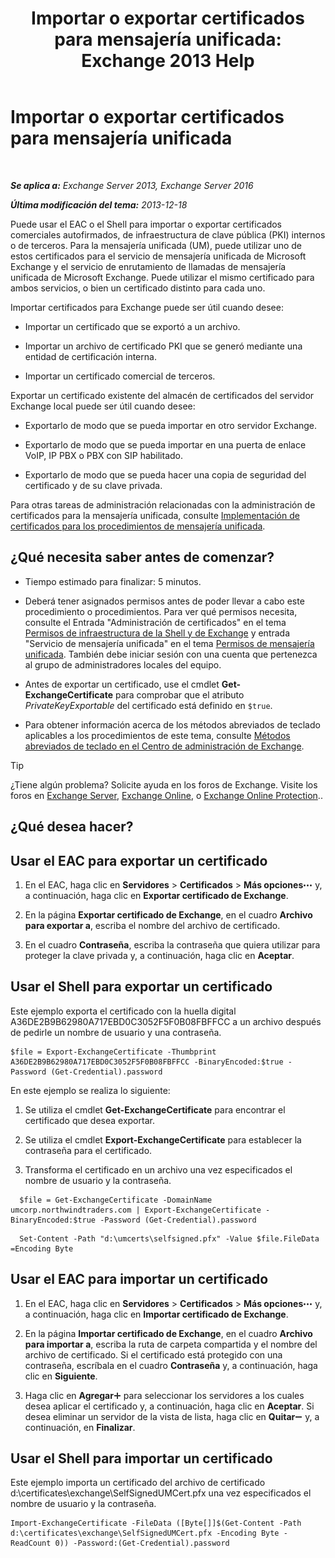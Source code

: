 ﻿---
title: 'Importar o exportar certificados para mensajería unificada: Exchange 2013 Help'
TOCTitle: Importar o exportar certificados para mensajería unificada
ms:assetid: ee688c33-2e08-47e7-95fc-04ba10238341
ms:mtpsurl: https://technet.microsoft.com/es-es/library/Dn205143(v=EXCHG.150)
ms:contentKeyID: 54652460
ms.date: 04/23/2018
mtps_version: v=EXCHG.150
ms.translationtype: HT
---

# Importar o exportar certificados para mensajería unificada

 

_**Se aplica a:** Exchange Server 2013, Exchange Server 2016_

_**Última modificación del tema:** 2013-12-18_

Puede usar el EAC o el Shell para importar o exportar certificados comerciales autofirmados, de infraestructura de clave pública (PKI) internos o de terceros. Para la mensajería unificada (UM), puede utilizar uno de estos certificados para el servicio de mensajería unificada de Microsoft Exchange y el servicio de enrutamiento de llamadas de mensajería unificada de Microsoft Exchange. Puede utilizar el mismo certificado para ambos servicios, o bien un certificado distinto para cada uno.

Importar certificados para Exchange puede ser útil cuando desee:

  - Importar un certificado que se exportó a un archivo.

  - Importar un archivo de certificado PKI que se generó mediante una entidad de certificación interna.

  - Importar un certificado comercial de terceros.

Exportar un certificado existente del almacén de certificados del servidor Exchange local puede ser útil cuando desee:

  - Exportarlo de modo que se pueda importar en otro servidor Exchange.

  - Exportarlo de modo que se pueda importar en una puerta de enlace VoIP, IP PBX o PBX con SIP habilitado.

  - Exportarlo de modo que se pueda hacer una copia de seguridad del certificado y de su clave privada.

Para otras tareas de administración relacionadas con la administración de certificados para la mensajería unificada, consulte [Implementación de certificados para los procedimientos de mensajería unificada](deploying-certificates-for-um-procedures-exchange-2013-help.md).

## ¿Qué necesita saber antes de comenzar?

  - Tiempo estimado para finalizar: 5 minutos.

  - Deberá tener asignados permisos antes de poder llevar a cabo este procedimiento o procedimientos. Para ver qué permisos necesita, consulte el Entrada "Administración de certificados" en el tema [Permisos de infraestructura de la Shell y de Exchange](exchange-and-shell-infrastructure-permissions-exchange-2013-help.md) y entrada "Servicio de mensajería unificada" en el tema [Permisos de mensajería unificada](unified-messaging-permissions-exchange-2013-help.md). También debe iniciar sesión con una cuenta que pertenezca al grupo de administradores locales del equipo.

  - Antes de exportar un certificado, use el cmdlet **Get-ExchangeCertificate** para comprobar que el atributo *PrivateKeyExportable* del certificado está definido en `$true`.

  - Para obtener información acerca de los métodos abreviados de teclado aplicables a los procedimientos de este tema, consulte [Métodos abreviados de teclado en el Centro de administración de Exchange](keyboard-shortcuts-in-the-exchange-admin-center-exchange-online-protection-help.md).


> [!TIP]
> ¿Tiene algún problema? Solicite ayuda en los foros de Exchange. Visite los foros en <A href="https://go.microsoft.com/fwlink/p/?linkid=60612">Exchange Server</A>, <A href="https://go.microsoft.com/fwlink/p/?linkid=267542">Exchange Online</A>, o <A href="https://go.microsoft.com/fwlink/p/?linkid=285351">Exchange Online Protection</A>..



## ¿Qué desea hacer?

## Usar el EAC para exportar un certificado

1.  En el EAC, haga clic en **Servidores** \> **Certificados** \> **Más opciones**![Icono Más opciones](images/JJ150550.5381819e-3b21-4873-8714-e9b956290b28(EXCHG.150).gif "Icono Más opciones") y, a continuación, haga clic en **Exportar certificado de Exchange**.

2.  En la página **Exportar certificado de Exchange**, en el cuadro **Archivo para exportar a**, escriba el nombre del archivo de certificado.

3.  En el cuadro **Contraseña**, escriba la contraseña que quiera utilizar para proteger la clave privada y, a continuación, haga clic en **Aceptar**.

## Usar el Shell para exportar un certificado

Este ejemplo exporta el certificado con la huella digital A36DE2B9B62980A717EBD0C3052F5F0B08FBFFCC a un archivo después de pedirle un nombre de usuario y una contraseña.

    $file = Export-ExchangeCertificate -Thumbprint A36DE2B9B62980A717EBD0C3052F5F0B08FBFFCC -BinaryEncoded:$true -Password (Get-Credential).password

En este ejemplo se realiza lo siguiente:

1.  Se utiliza el cmdlet **Get-ExchangeCertificate** para encontrar el certificado que desea exportar.

2.  Se utiliza el cmdlet **Export-ExchangeCertificate** para establecer la contraseña para el certificado.

3.  Transforma el certificado en un archivo una vez especificados el nombre de usuario y la contraseña.

<!-- end list -->
  ```
    $file = Get-ExchangeCertificate -DomainName umcorp.northwindtraders.com | Export-ExchangeCertificate -BinaryEncoded:$true -Password (Get-Credential).password
  ```
  ```
    Set-Content -Path "d:\umcerts\selfsigned.pfx" -Value $file.FileData =Encoding Byte
  ```
  
## Usar el EAC para importar un certificado

1.  En el EAC, haga clic en **Servidores** \> **Certificados** \> **Más opciones**![Icono Más opciones](images/JJ150550.5381819e-3b21-4873-8714-e9b956290b28(EXCHG.150).gif "Icono Más opciones") y, a continuación, haga clic en **Importar certificado de Exchange**.

2.  En la página **Importar certificado de Exchange**, en el cuadro **Archivo para importar a**, escriba la ruta de carpeta compartida y el nombre del archivo de certificado. Si el certificado está protegido con una contraseña, escríbala en el cuadro **Contraseña** y, a continuación, haga clic en **Siguiente**.

3.  Haga clic en **Agregar**![Agregar icono](images/JJ218640.c1e75329-d6d7-4073-a27d-498590bbb558(EXCHG.150).gif "Agregar icono") para seleccionar los servidores a los cuales desea aplicar el certificado y, a continuación, haga clic en **Aceptar**. Si desea eliminar un servidor de la vista de lista, haga clic en **Quitar**![Icono de quitar](images/JJ657492.479b6ced-8d64-4277-a725-f17fea202b28(EXCHG.150).gif "Icono de quitar") y, a continuación, en **Finalizar**.

## Usar el Shell para importar un certificado

Este ejemplo importa un certificado del archivo de certificado d:\\certificates\\exchange\\SelfSignedUMCert.pfx una vez especificados el nombre de usuario y la contraseña.

    Import-ExchangeCertificate -FileData ([Byte[]]$(Get-Content -Path d:\certificates\exchange\SelfSignedUMCert.pfx -Encoding Byte -ReadCount 0)) -Password:(Get-Credential).password

